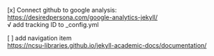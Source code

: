 [x] Connect github to google analysis:  
https://desiredpersona.com/google-analytics-jekyll/  
√ add tracking ID to _config.yml

[ ] add navigation item  
https://ncsu-libraries.github.io/jekyll-academic-docs/documentation/  
